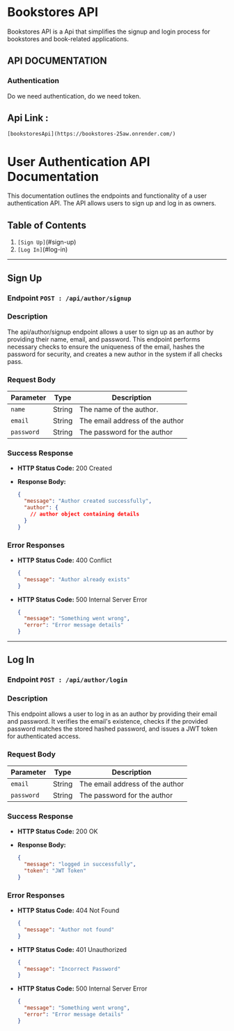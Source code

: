 # Bookstores API

Bookstores API is a Api that simplifies the signup and login process for bookstores and book-related applications. 

## API DOCUMENTATION

### Authentication

Do we need authentication, do we need token.


## Api Link : 
``[bookstoresApi](https://bookstores-25aw.onrender.com/)``
# User Authentication API Documentation

This documentation outlines the endpoints and functionality of a user authentication API. The API allows users to sign up and log in as owners.

## Table of Contents

1. ``[Sign Up]``(#sign-up)
2. ``[Log In]``(#log-in)

---

## Sign Up

### Endpoint  ``POST : /api/author/signup``

### Description

The api/author/signup endpoint allows a user to sign up as an author by providing their name, email, and password. This endpoint performs necessary checks to ensure the uniqueness of the email, hashes the password for security, and creates a new author in the system if all checks pass.

### Request Body

| Parameter   | Type    | Description                    |
| --------    | ------- | --------                       |
| ``name``    | String  | The name of the author.        |
| ``email``   | String  | The email address of the author|
| ``password``| String  | The password for the author    |


### Success Response

- **HTTP Status Code:** 200 Created

- **Response Body:**

  ```json
  {
    "message": "Author created successfully",
    "author": {
      // author object containing details
    }
  }
  ```

### Error Responses

- **HTTP Status Code:** 400 Conflict

  ```json
  {
    "message": "Author already exists"
  }
  ```

- **HTTP Status Code:** 500 Internal Server Error

  ```json
  {
    "message": "Something went wrong",
    "error": "Error message details"
  }
  ```

---

## Log In

### Endpoint ``POST : /api/author/login``

### Description

This endpoint allows a user to log in as an author by providing their email and password. It verifies the email's existence, checks if the provided password matches the stored hashed password, and issues a JWT token for authenticated access.

### Request Body

| Parameter   | Type    | Description                    |
| --------    | ------- | --------                       |
| ``email``   | String  | The email address of the author|
| ``password``| String  | The password for the author    |


### Success Response

- **HTTP Status Code:** 200 OK
- **Response Body:**

  ```json
  {
    "message": "logged in successfully",
    "token": "JWT Token"
  }
  ```

### Error Responses

- **HTTP Status Code:** 404 Not Found

  ```json
  {
    "message": "Author not found"
  }
  ```

- **HTTP Status Code:** 401 Unauthorized

  ```json
  {
    "message": "Incorrect Password"
  }
  ```

- **HTTP Status Code:** 500 Internal Server Error

  ```json
  {
    "message": "Something went wrong",
    "error": "Error message details"
  }
  ```
